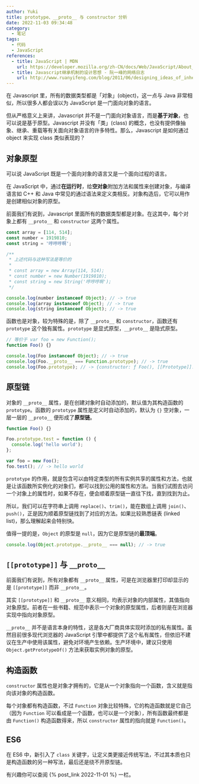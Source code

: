 ```yaml
---
author: Yuki
title: prototype、__proto__ 与 constructor 分析
date: 2022-11-03 09:34:48
category:
  - 笔记
tags:
  - 代码
  - JavaScript
references:
  - title: JavaScript | MDN
    url: https://developer.mozilla.org/zh-CN/docs/Web/JavaScript/About_JavaScript
  - title: Javascript继承机制的设计思想 - 阮一峰的网络日志
    url: http://www.ruanyifeng.com/blog/2011/06/designing_ideas_of_inheritance_mechanism_in_javascript.html
---
```


在 Javascript 里，所有的数据类型都是「对象」(object)，这一点与 Java 非常相似，所以很多人都会误以为 JavaScript 是一门面向对象的语言。

但从严格意义上来讲，Javascript 并不是一门面向对象语言，而是**基于对象**，也可以说是基于原型。Javascript 并没有「类」(class) 的概念，也没有提供像抽象、继承、重载等有关面向对象语言的许多特性。那么，Javascript 是如何通过 object 来实现 class 类似表现的？

<!-- more -->

## 对象原型

可以说 JavaScript 既是一个面向对象的语言又是一个面向过程的语言。

在 JavaScript 中，通过**在运行时**，给**空对象**附加方法和属性来创建对象，与编译语言如 C++ 和 Java 中常见的通过语法来定义类相反。对象构造后，它可以用作是创建相似对象的原型。

前面我们有说到，Javascript 里面所有的数据类型都是对象。在这其中，每个对象上都有 `__proto__` 和 `constructor` 这两个属性。

```javascript
const array = [114, 514];
const number = 1919810;
const string = '哼哼哼啊';

/**
 * 上述代码与这种写法是等价的
 *
 * const array = new Array(114, 514);
 * const number = new Number(1919810);
 * const string = new String('哼哼哼啊');
 */

console.log(number instanceof Object); // -> true
console.log(array instanceof Object); // -> true
console.log(string instanceof Object); // -> true
```

函数也是对象，较为特殊的是，除了 `__proto__` 和 `constructor`，函数还有 `prototype` 这个独有属性。`prototype` 是显式原型，`__proto__` 是隐式原型。

```javascript
// 等价于 var foo = new Function();
function Foo() {}

console.log(Foo instanceof Object); // -> true
console.log(Foo.__proto__ === Function.prototype); // -> true
console.log(Foo.prototype); // -> {constructor: ƒ Foo(), [[Prototype]]: Object}
```

## 原型链

对象的 `__proto__` 属性，是在创建对象时自动添加的，默认值为其构造函数的 `prototype`。函数的 `prototype` 属性是定义时自动添加的，默认为 `{}` 空对象，一层一层的 `__proto__` 便形成了**原型链**。

```javascript
function Foo() {}

Foo.prototype.test = function () {
  console.log('hello world');
};

var foo = new Foo();
foo.test(); // -> hello world
```

`prototype` 的作用，就是包含可以由特定类型的所有实例共享的属性和方法，也就是让该函数所实例化的对象们，都可以找到公用的属性和方法。当我们试图去访问一个对象上的属性时，如果不存在，便会顺着原型链一直往下找，直到找到为止。

所以，我们可以在字符串上调用 `replace()`、`trim()`，能在数组上调用 `join()`、`push()`，正是因为顺着原型链找到了对应的方法。如果比较熟悉链表 (linked list)，那么理解起来会特别快。

值得一提的是，`Object` 的原型是 `null`，因为它是原型链的**最顶端**。

```javascript
console.log(Object.prototype.__proto__ === null); // -> true
```

## `[[prototype]]` 与 `__proto__`

前面我们有说到，所有对象都有 `__proto__` 属性，可是在浏览器里打印却显示的是 `[[prototype]]` 而非 `__proto__`。

其实 `[[prototype]]` 和 `__proto__` 意义相同，均表示对象的内部属性，其值指向对象原型。前者在一些书籍、规范中表示一个对象的原型属性，后者则是在浏览器实现中指向对象原型。

`__proto__` 并不是语言本身的特性，这是各大厂商具体实现时添加的私有属性。虽然目前很多现代浏览器的 JavaScript 引擎中都提供了这个私有属性，但依旧不建议在生产中使用该属性，避免对环境产生依赖。生产环境中，建议只使用 `Object.getPrototypeOf()` 方法来获取实例对象的原型。

## 构造函数

`constructor` 属性也是对象才拥有的，它是从一个对象指向一个函数，含义就是指向该对象的构造函数。

每个对象都有构造函数，不过 `Function` 对象比较特殊，它的构造函数就是它自己（因为 `Function` 可以看成是一个函数，也可以是一个对象），所有函数最终都是由 `Function()` 构造函数得来，所以 `constructor` 属性的指向就是 `Function()`。

## ES6

在 ES6 中，新引入了 `class` 关键字，让定义类更接近传统写法，不过其本质也只是构造函数的另一种写法，最后还是绕不开原型链。

有兴趣你可以查阅 {% post_link 2022-11-01 %} 一栏。
